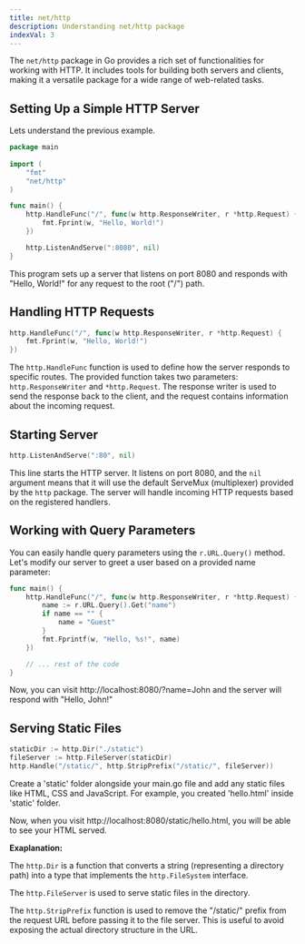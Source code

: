 ```yaml
---
title: net/http
description: Understanding net/http package
indexVal: 3
---
```


The `net/http` package in Go provides a rich set of functionalities for working with HTTP. It includes tools for building both servers and clients, making it a versatile package for a wide range of web-related tasks.

## Setting Up a Simple HTTP Server
Lets understand the previous example.
```go
package main
    
import (
	"fmt"
	"net/http"
)

func main() {
	http.HandleFunc("/", func(w http.ResponseWriter, r *http.Request) {
		fmt.Fprint(w, "Hello, World!")
	})

	http.ListenAndServe(":8080", nil)
} 
```
This program sets up a server that listens on port 8080 and responds with "Hello, World!" for any request to the root ("/") path.

## Handling HTTP Requests

```go
http.HandleFunc("/", func(w http.ResponseWriter, r *http.Request) {
	fmt.Fprint(w, "Hello, World!")
})
```

The `http.HandleFunc` function is used to define how the server responds to specific routes. The provided function takes two parameters: `http.ResponseWriter` and `*http.Request`. The response writer is used to send the response back to the client, and the request contains information about the incoming request.

## Starting Server
```go
http.ListenAndServe(":80", nil)
```
This line starts the HTTP server. It listens on port 8080, and the  `nil` argument means that it will use the default ServeMux (multiplexer) provided by the `http` package. The server will handle incoming HTTP requests based on the registered handlers.


## Working with Query Parameters

You can easily handle query parameters using the `r.URL.Query()` method. Let's modify our server to greet a user based on a provided name parameter:
```go
func main() {
	http.HandleFunc("/", func(w http.ResponseWriter, r *http.Request) {
		name := r.URL.Query().Get("name")
		if name == "" {
			name = "Guest"
		}
		fmt.Fprintf(w, "Hello, %s!", name)
	})

	// ... rest of the code
} 
```
Now, you can visit http://localhost:8080/?name=John and the server will respond with "Hello, John!"


## Serving Static Files
```go
staticDir := http.Dir("./static")
fileServer := http.FileServer(staticDir)
http.Handle("/static/", http.StripPrefix("/static/", fileServer))
```
Create a 'static' folder alongside your main.go file and add any static files like HTML, CSS and JavaScript. For example, you created 'hello.html' inside 'static' folder.

Now, when you visit http://localhost:8080/static/hello.html, you will be able to see your HTML served.

**Exaplanation:**

The `http.Dir` is a function that converts a string (representing a directory path) into a type that implements the `http.FileSystem` interface.

The `http.FileServer` is used to serve static files in the directory.

The `http.StripPrefix` function is used to remove the "/static/" prefix from the request URL before passing it to the file server. This is useful to avoid exposing the actual directory structure in the URL.
